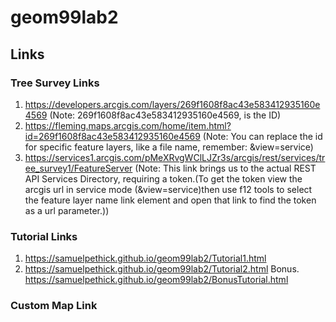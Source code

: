 # geom99lab2

## Links

### Tree Survey Links
1. https://developers.arcgis.com/layers/269f1608f8ac43e583412935160e4569 (Note: 269f1608f8ac43e583412935160e4569, is the ID)
2. https://fleming.maps.arcgis.com/home/item.html?id=269f1608f8ac43e583412935160e4569 (Note: You can replace the id for specific feature layers, like a file name, remember: &view=service)
3. https://services1.arcgis.com/pMeXRvgWClLJZr3s/arcgis/rest/services/tree_survey1/FeatureServer (Note: This link brings us to the actual REST API Services Directory, requiring a token.(To get the token view the arcgis url in service mode (&view=service)then use f12 tools to select the feature layer name link element and open that link to find the token as a url parameter.))

### Tutorial Links
1. https://samuelpethick.github.io/geom99lab2/Tutorial1.html
2. https://samuelpethick.github.io/geom99lab2/Tutorial2.html
Bonus. https://samuelpethick.github.io/geom99lab2/BonusTutorial.html

### Custom Map Link
